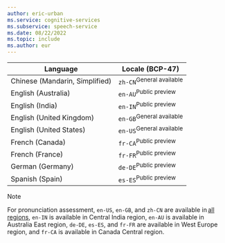 ```yaml
---
author: eric-urban
ms.service: cognitive-services
ms.subservice: speech-service
ms.date: 08/22/2022
ms.topic: include
ms.author: eur
---
```


| Language | Locale (BCP-47) |
|--|--|
|Chinese (Mandarin, Simplified)|`zh-CN`<sup>General available</sup> |
|English (Australia)|`en-AU`<sup>Public preview</sup> |
|English (India)|`en-IN`<sup>Public preview</sup> |
|English (United Kingdom)|`en-GB`<sup>General available</sup> |
|English (United States)|`en-US`<sup>General available</sup>|
|French (Canada)|`fr-CA`<sup>Public preview</sup> |
|French (France)|`fr-FR`<sup>Public preview</sup> |
|German (Germany)|`de-DE`<sup>Public preview</sup>|
|Spanish (Spain)|`es-ES`<sup>Public preview</sup> |

> [!NOTE]
> For pronunciation assessment, `en-US`, `en-GB`, and `zh-CN` are available in [all regions](../../regions.md#speech-service), `en-IN` is available in Central India region, `en-AU` is available in Australia East region, `de-DE`, `es-ES`, and `fr-FR` are available in West Europe region, and `fr-CA` is available in Canada Central region.
